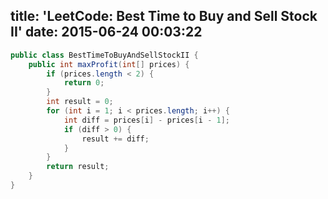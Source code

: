 title: 'LeetCode: Best Time to Buy and Sell Stock II'
date: 2015-06-24 00:03:22
---

```java
public class BestTimeToBuyAndSellStockII {
    public int maxProfit(int[] prices) {
        if (prices.length < 2) {
            return 0;
        }
        int result = 0;
        for (int i = 1; i < prices.length; i++) {
            int diff = prices[i] - prices[i - 1];
            if (diff > 0) {
                result += diff;
            }
        }
        return result;
    }
}
```

